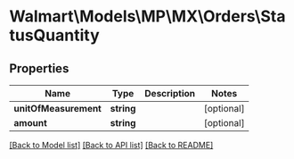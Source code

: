 # Walmart\Models\MP\MX\Orders\StatusQuantity

## Properties

Name | Type | Description | Notes
------------ | ------------- | ------------- | -------------
**unitOfMeasurement** | **string** |  | [optional]
**amount** | **string** |  | [optional]


[[Back to Model list]](./) [[Back to API list]](../../../../../README.md#supported-apis) [[Back to README]](../../../../../README.md)
